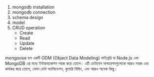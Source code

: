 1. mongodb installation
2. mongodb connection
3. schema design
4. model
5. CRUD operation
   - Create
   - Read
   - Update
   - Delete

mongoose হল একটি ODM (Object Data Modeling) লাইব্রেরি যা Node.js এবং MongoDB এর মধ্যে ইন্টারঅ্যাকশন সহজ করে তোলে। এটি ডেটাবেস অপারেশনগুলোকে আরও সহজ এবং কার্যকর করে তোলে, যেমন ডেটা ভ্যালিডেশন, কুয়েরি বিল্ডিং, এবং আরও অনেক কিছু।